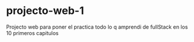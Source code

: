 # projecto-web-1
Projecto web para poner el practica todo lo q amprendi de fullStack en los 10 primeros capitulos

